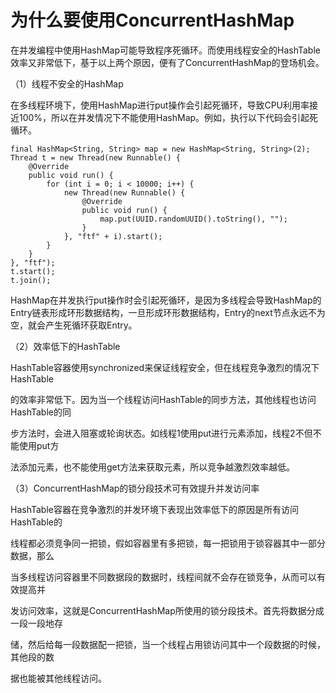 # 为什么要使用ConcurrentHashMap

在并发编程中使用HashMap可能导致程序死循环。而使用线程安全的HashTable效率又非常低下，基于以上两个原因，便有了ConcurrentHashMap的登场机会。

（1）线程不安全的HashMap

在多线程环境下，使用HashMap进行put操作会引起死循环，导致CPU利用率接近100%，所以在并发情况下不能使用HashMap。例如，执行以下代码会引起死循环。

```
final HashMap<String, String> map = new HashMap<String, String>(2);
Thread t = new Thread(new Runnable() {
    @Override
    public void run() {
        for (int i = 0; i < 10000; i++) {
            new Thread(new Runnable() {
                @Override
                public void run() {
                    map.put(UUID.randomUUID().toString(), "");
                }
            }, "ftf" + i).start();
        }
    }
}, "ftf");
t.start();
t.join();
```

HashMap在并发执行put操作时会引起死循环，是因为多线程会导致HashMap的Entry链表形成环形数据结构，一旦形成环形数据结构，Entry的next节点永远不为空，就会产生死循环获取Entry。

（2）效率低下的HashTable

HashTable容器使用synchronized来保证线程安全，但在线程竞争激烈的情况下HashTable

的效率非常低下。因为当一个线程访问HashTable的同步方法，其他线程也访问HashTable的同

步方法时，会进入阻塞或轮询状态。如线程1使用put进行元素添加，线程2不但不能使用put方

法添加元素，也不能使用get方法来获取元素，所以竞争越激烈效率越低。

（3）ConcurrentHashMap的锁分段技术可有效提升并发访问率

HashTable容器在竞争激烈的并发环境下表现出效率低下的原因是所有访问HashTable的

线程都必须竞争同一把锁，假如容器里有多把锁，每一把锁用于锁容器其中一部分数据，那么

当多线程访问容器里不同数据段的数据时，线程间就不会存在锁竞争，从而可以有效提高并

发访问效率，这就是ConcurrentHashMap所使用的锁分段技术。首先将数据分成一段一段地存

储，然后给每一段数据配一把锁，当一个线程占用锁访问其中一个段数据的时候，其他段的数

据也能被其他线程访问。

